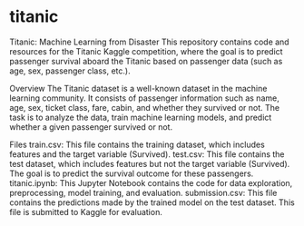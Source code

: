# titanic
Titanic: Machine Learning from Disaster
This repository contains code and resources for the Titanic Kaggle competition, where the goal is to predict passenger survival aboard the Titanic based on passenger data (such as age, sex, passenger class, etc.).

Overview
The Titanic dataset is a well-known dataset in the machine learning community. It consists of passenger information such as name, age, sex, ticket class, fare, cabin, and whether they survived or not. The task is to analyze the data, train machine learning models, and predict whether a given passenger survived or not.

Files
train.csv: This file contains the training dataset, which includes features and the target variable (Survived).
test.csv: This file contains the test dataset, which includes features but not the target variable (Survived). The goal is to predict the survival outcome for these passengers.
titanic.ipynb: This Jupyter Notebook contains the code for data exploration, preprocessing, model training, and evaluation.
submission.csv: This file contains the predictions made by the trained model on the test dataset. This file is submitted to Kaggle for evaluation.

